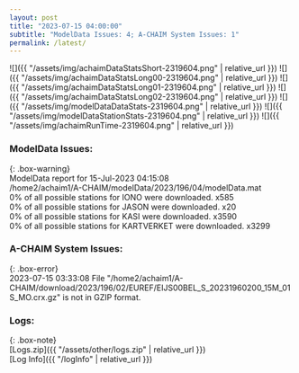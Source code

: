 ```yaml
---
layout: post
title: "2023-07-15 04:00:00"
subtitle: "ModelData Issues: 4; A-CHAIM System Issues: 1"
permalink: /latest/
---
```


![]({{ "/assets/img/achaimDataStatsShort-2319604.png" | relative_url }})
![]({{ "/assets/img/achaimDataStatsLong00-2319604.png" | relative_url }})
![]({{ "/assets/img/achaimDataStatsLong01-2319604.png" | relative_url }})
![]({{ "/assets/img/achaimDataStatsLong02-2319604.png" | relative_url }})
![]({{ "/assets/img/modelDataDataStats-2319604.png" | relative_url }})
![]({{ "/assets/img/modelDataStationStats-2319604.png" | relative_url }})
![]({{ "/assets/img/achaimRunTime-2319604.png" | relative_url }})


### ModelData Issues:  
  
{: .box-warning}  
 ModelData report for 15-Jul-2023 04:15:08   
 /home2/achaim1/A-CHAIM/modelData/2023/196/04/modelData.mat   
 0% of all possible stations for IONO were downloaded. x585   
 0% of all possible stations for JASON were downloaded. x20   
 0% of all possible stations for KASI were downloaded. x3590   
 0% of all possible stations for KARTVERKET were downloaded. x3299   
  
### A-CHAIM System Issues:  
  
{: .box-error}  
2023-07-15 03:33:08 File "/home2/achaim1/A-CHAIM/download/2023/196/02/EUREF/EIJS00BEL_S_20231960200_15M_01S_MO.crx.gz" is not in GZIP format.  

### Logs:  
  
{: .box-note}  
[Logs.zip]({{ "/assets/other/logs.zip" | relative_url }})  
[Log Info]({{ "/logInfo" | relative_url }})  
